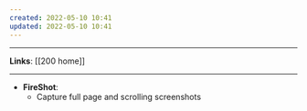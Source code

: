 ```yaml
---
created: 2022-05-10 10:41
updated: 2022-05-10 10:41
---
```

---
**Links**: [[200 home]]

---
- **FireShot**:
	- Capture full page and scrolling screenshots